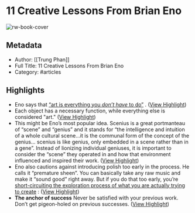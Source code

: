 # 11 Creative Lessons From Brian Eno

![rw-book-cover](https://readwise-assets.s3.amazonaws.com/static/images/article0.00998d930354.png)

## Metadata
- Author: [[Trung Phan]]
- Full Title: 11 Creative Lessons From Brian Eno
- Category: #articles

## Highlights
- Eno says that [“art is everything you *don’t* *have* to do”](https://link.workweek.com/click/33415333.54664/aHR0cHM6Ly93d3cueW91dHViZS5jb20vd2F0Y2g_dj1YSVZmd0RKLWtEayZ0PTg1N3MmaGFzaGVkX3VzZXI9NGRiMDUzMGRjMmI2MzdkZGZhZGY4ZTlkYTViZGU2YTU/653c811216aa445dc5f8b6fcBa7bbceb2) . ([View Highlight](https://read.readwise.io/read/01hfhfg8c834nxfw0nrxrp08ek))
- Each object has a necessary function, while everything else is considered "art." ([View Highlight](https://read.readwise.io/read/01hfhfh913at3xrs8sv8jphkga))
- This might be Eno’s most popular idea.
  Scenius is a great portmanteau of “scene” and “genius” and it stands for “the intelligence and intuition of a whole cultural scene…it is the communal form of the concept of the genius… scenius is like genius, only embedded in a scene rather than in a gene”.
  Instead of lionizing individual geniuses, it is important to consider the “scene” they operated in and how that environment influenced and inspired their work. ([View Highlight](https://read.readwise.io/read/01hfhfk5v19tbnnxpxnb0a9yss))
- Eno also cautions against introducing polish too early in the process.
  He calls it “premature sheen”. You can basically take any raw music and make it “sound good” right away. But if you do that too early, you’re [short-circuiting the exploration process of what you are actually trying to create](https://link.workweek.com/click/33415333.54664/aHR0cHM6Ly95b3V0dS5iZS9VaTlUUExUVi1Saz9zaT1RR3J6RWhsUDFEQ19hZkRuJnQ9MzYwJmhhc2hlZF91c2VyPTRkYjA1MzBkYzJiNjM3ZGRmYWRmOGU5ZGE1YmRlNmE1/653c811216aa445dc5f8b6fcCc58a31da) : ([View Highlight](https://read.readwise.io/read/01hfhfmmeyej5nvbw8d2t4hk9c))
- **The anchor of success**
  Never be satisfied with your previous work.
  Don’t get pigeon-holed on previous successes. ([View Highlight](https://read.readwise.io/read/01hfhfmx37gqgb8ve0pvc44j41))
